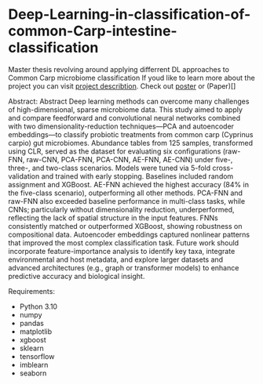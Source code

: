 # Deep-Learning-in-classification-of-common-Carp-intestine-classification
Master thesis revolving around applying differrent DL approaches to Common Carp microbiome classification 
If youd like to learn more about the project you can visit [project describtion](https://theta.edu.pl/grants/common_carp/).
Check out [poster](https://theta.edu.pl/wp-content/uploads/2025/05/Neural_nets_carp_aiEAAP-2025.pdf) or (Paper)[]

Abstract: 
Abstract 
Deep learning methods can overcome many challenges of high-dimensional, sparse microbiome data. This study aimed to apply and compare feedforward and convolutional neural networks combined with two dimensionality-reduction techniques—PCA and autoencoder embeddings—to classify probiotic treatments from common carp (Cyprinus carpio) gut microbiomes.
Abundance tables from 125 samples, transformed using CLR, served as the dataset for evaluating six configurations (raw-FNN, raw-CNN, PCA-FNN, PCA-CNN, AE-FNN, AE-CNN) under five-, three-, and two-class scenarios. Models were tuned via 5-fold cross-validation and trained with early stopping. Baselines included random assignment and XGBoost.
AE-FNN achieved the highest accuracy (84% in the five-class scenario), outperforming all other methods. PCA-FNN and raw-FNN also exceeded baseline performance in multi-class tasks, while CNNs; particularly without dimensionality reduction, underperformed, reflecting the lack of spatial structure in the input features. FNNs consistently matched or outperformed XGBoost, showing robustness on compositional data. Autoencoder embeddings captured nonlinear patterns that improved the most complex classification task.
Future work should incorporate feature-importance analysis to identify key taxa, integrate environmental and host metadata, and explore larger datasets and advanced architectures (e.g., graph or transformer models) to enhance predictive accuracy and biological insight.

Requirements: 
- Python 3.10
- numpy
- pandas
- matplotlib
- xgboost
- sklearn
- tensorflow
- imblearn
- seaborn
